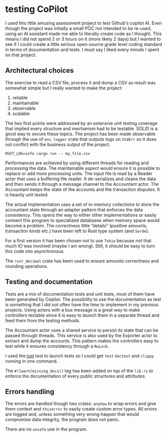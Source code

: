 # testing CoPilot

I used this little amusing assessment project to test Github's copilot AI. Even though the project was initially a small POC not intended to be re-used, using an AI assistant made me able to literally create code as I thought. This means I did not spend 2 or 3 hours on it (more likely 2 days) but I wanted to see if I could create a little serious open-source grade level coding standard in terms of documentation and tests. I must say I liked every minute I spent on that project.

## Architectural choices

The exercise to read a CSV file, process it and dump a CSV as result was somewhat simple but I really wanted to make the project:

1. reliable
2. maintainable
3. observable
4. scalable

The two first points were addressed by an extensive unit testing coverage that implied every structure and mechanism had to be testable. SOLID is a good way to secure these topics. The project has been made observable through the use of `env_logger` crate that outputs logs on `StdErr` so it does not conflict with the business output of the project.

`RUST_LOG=info cargo run -- my_file.csv`

Performances are achieved by using different threads for reading and processing the data. The maintainable aspect would ensure it is possible to replace or add more processing units. The input file is read by a Reader actor that uses a buffering file reader. It de-serializes and cleans the data and then sends it through a message channel to the Accountant actor. The Accountant keeps the state of the accounts and the transaction disputes. It is heavily unit tested.

The actual implementation uses a set of in-memory collections to store the accountant state through an adapter pattern that enforces the data consistency. This opens the way to either other implementations or easily connect this program to specialized databases when memory space would become a problem. The correctness little “details” (positive amounts, transaction kinds etc.) have been left to Rust type system (and `Serde`).

For a first version it has been chosen not to use `Tokio` because not that much IO was involved (maybe I am wrong). Still, it should be easy to turn this code into asynchronous. 

The `rust_decimal` crate has been used to ensure amounts correctness and rounding operations.

## Testing and documentation

Tests are a mix of documentation tests and unit tests, most of them have been generated by Copilot. The possibility to use the documentation as test is something that I did not often have the time to implement in my previous projects. Using actors with a bus message is a great way to make controllers testable since it is easy to launch them in a separate thread and feed them from the testing methods.

The Accountant actor uses a shared service to persist its state that can be passed through threads. This service is also used by the Exporter actor to extract and dump the accounts. This pattern makes the controllers easy to test while it ensures consistency through a `RwLock`.

I used the [just](https://github.com/casey/just) tool to launch tests so I could get `test` `doctest` and `clippy` running in one command.

The `#![warn(missing_docs)]` tag has been added on top of the `lib.rs` to enforce the documentation of every public structures and attributes.

## Errors handling

The errors are handled though two crates: `anyhow` to wrap errors and give them context and `thiserror` to easily create custom error types. All errors are logged and, unless something very wrong happen that would compromise data integrity, the program does not panic.

There are no `unsafe` use in the program. 